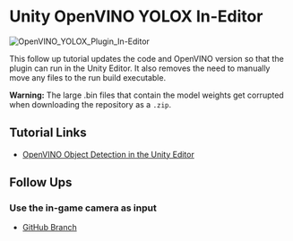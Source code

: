 # Unity OpenVINO YOLOX In-Editor
![OpenVINO_YOLOX_Plugin_In-Editor](https://github.com/cj-mills/Unity-OpenVINO-YOLOX-In-Editor/raw/main/images/yolox_in-editor.gif)

This follow up tutorial updates the code and OpenVINO version so that the plugin can run in the Unity Editor. It also removes the need to manually move any files to the run build executable.



**Warning:**
The large .bin files that contain the model weights get corrupted when downloading the repository as a `.zip`.




## Tutorial Links

* [OpenVINO Object Detection in the Unity Editor](https://christianjmills.com/OpenVINO-Object-Detection-for-Unity-Tutorial-In-Editor/)


## Follow Ups
### Use the in-game camera as input
* [GitHub Branch](https://github.com/cj-mills/Unity-OpenVINO-YOLOX-In-Editor/tree/in-game-camera)
